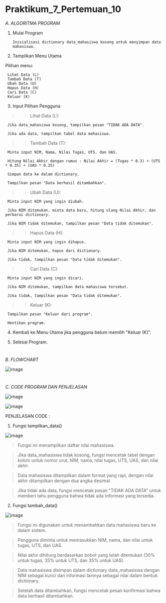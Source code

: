 # Praktikum_7_Pertemuan_10

*A. ALGORITMA PROGRAM*

1.	Mulai Program
   
        Inisialisasi dictionary data_mahasiswa kosong untuk menyimpan data mahasiswa.
  	 
2.	Tampilkan Menu Utama
   
   Pilihan menu:
   
     Lihat Data (L)
     Tambah Data (T)
     Ubah Data (U)
     Hapus Data (H)
     Cari Data (C)
     Keluar (K)
      
3. Input Pilihan Pengguna
   
>> Lihat Data (L):

     Jika data_mahasiswa kosong, tampilkan pesan "TIDAK ADA DATA".

     Jika ada data, tampilkan tabel data mahasiswa.

>> Tambah Data (T):

     Minta input NIM, Nama, Nilai Tugas, UTS, dan UAS. 
     
     Hitung Nilai Akhir dengan rumus : Nilai Akhir = (Tugas * 0.3) + (UTS * 0.35) + (UAS * 0.35)

     Simpan data ke dalam dictionary.

     Tampilkan pesan "Data berhasil ditambahkan".

>> Ubah Data (U):

     Minta input NIM yang ingin diubah.
     
     Jika NIM ditemukan, minta data baru, hitung ulang Nilai Akhir, dan perbarui dictionary.
     
     Jika NIM tidak ditemukan, tampilkan pesan "Data tidak ditemukan".

>> Hapus Data (H):

     Minta input NIM yang ingin dihapus.

     Jika NIM ditemukan, hapus dari dictionary.

     Jika tidak, tampilkan pesan "Data tidak ditemukan".

>> Cari Data (C):

     Minta input NIM yang ingin dicari.
     
     Jika NIM ditemukan, tampilkan data mahasiswa tersebut.
     
     Jika tidak, tampilkan pesan "Data tidak ditemukan".

>> Keluar (K):

     Tampilkan pesan "Keluar dari program".
     
     Hentikan program.
     
4.	Kembali ke Menu Utama jika pengguna belum memilih "Keluar (K)".
   
5.	Selesai Program.

#

*B. FLOWCHART*

![image](https://github.com/user-attachments/assets/a472a526-3507-44a6-a26e-b21983d090ae)

#

*C. CODE PROGRAM DAN PENJELASAN*

![image](https://github.com/user-attachments/assets/b2861a4c-25c2-4bf5-b954-8afd24f7ca26)

![image](https://github.com/user-attachments/assets/2987d597-baf0-4c1b-b8a6-49689d54745e)

PENJELASAN CODE : 

1. Fungsi tampilkan_data()

![image](https://github.com/user-attachments/assets/8688910d-37f4-485a-9c36-55f684da49f4)

>Fungsi ini menampilkan daftar nilai mahasiswa.

>Jika data_mahasiswa tidak kosong, fungsi mencetak tabel dengan kolom untuk nomor urut, NIM, nama, nilai tugas, UTS, UAS, dan nilai akhir.

>Data mahasiswa ditampilkan dalam format yang rapi, dengan nilai akhir ditampilkan dengan dua angka desimal.

>Jika tidak ada data, fungsi mencetak pesan "TIDAK ADA DATA" untuk memberi tahu pengguna bahwa tidak ada informasi yang tersedia.

2. Fungsi tambah_data()

![image](https://github.com/user-attachments/assets/a9f95c7d-775f-4e5c-8074-81f51005e6b0)

>Fungsi ini digunakan untuk menambahkan data mahasiswa baru ke dalam sistem.

>Pengguna diminta untuk memasukkan NIM, nama, dan nilai untuk tugas, UTS, dan UAS.

>Nilai akhir dihitung berdasarkan bobot yang telah ditentukan (30% untuk tugas, 35% untuk UTS, dan 35% untuk UAS).

>Data mahasiswa disimpan dalam dictionary data_mahasiswa dengan NIM sebagai kunci dan informasi lainnya sebagai nilai dalam bentuk dictionary.

>Setelah data ditambahkan, fungsi mencetak pesan konfirmasi bahwa data berhasil ditambahkan.

